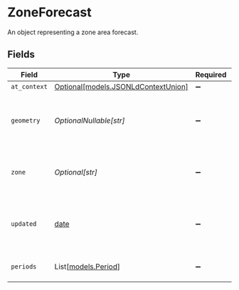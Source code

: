 # ZoneForecast

An object representing a zone area forecast.


## Fields

| Field                                                                  | Type                                                                   | Required                                                               | Description                                                            |
| ---------------------------------------------------------------------- | ---------------------------------------------------------------------- | ---------------------------------------------------------------------- | ---------------------------------------------------------------------- |
| `at_context`                                                           | [Optional[models.JSONLdContextUnion]](../models/jsonldcontextunion.md) | :heavy_minus_sign:                                                     | N/A                                                                    |
| `geometry`                                                             | *OptionalNullable[str]*                                                | :heavy_minus_sign:                                                     | A geometry represented in Well-Known Text (WKT) format.                |
| `zone`                                                                 | *Optional[str]*                                                        | :heavy_minus_sign:                                                     | An API link to the zone this forecast is for.                          |
| `updated`                                                              | [date](https://docs.python.org/3/library/datetime.html#date-objects)   | :heavy_minus_sign:                                                     | The time this zone forecast product was published.                     |
| `periods`                                                              | List[[models.Period](../models/period.md)]                             | :heavy_minus_sign:                                                     | An array of forecast periods.                                          |
